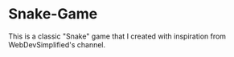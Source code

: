 # Snake-Game
This is a classic "Snake" game that I created with inspiration from WebDevSimplified's channel.
